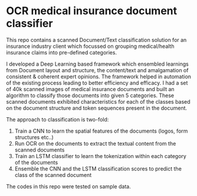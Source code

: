 # OCR medical insurance document classifier

This repo contains a scanned Document/Text classification solution for an insurance industry client which focussed on grouping medical/health insurance claims into pre-defined categories. 

I developed a Deep Learning based framework which ensembled learnings from Document layout and structure, the content/text and amalgamation of consistent & coherent expert opinions. The framework helped in automation of the existing process leading to better efficiency and efficacy. I had a set of 40k scanned images of medical insurance documents and built an algorithm to classify those documents into given 5 categories. These scanned documents exhibited characteristics for each of the classes based on the document structure and token sequences present in the document.

The approach to classification is two-fold:
1. Train a CNN to learn the spatial features of the documents (logos, form structures etc..)
2. Run OCR on the documents to extract the textual content from the scanned documents
3. Train an LSTM classifier to learn the tokenization within each category of the documents
4. Ensemble the CNN and the LSTM classification scores to predict the class of the scanned document

The codes in this repo were tested on sample data.
